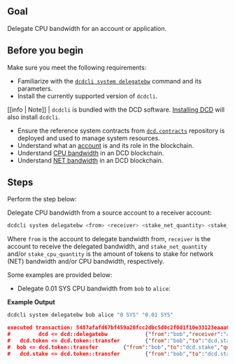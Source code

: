 ## Goal

Delegate CPU bandwidth for an account or application.

## Before you begin

Make sure you meet the following requirements:

* Familiarize with the [`dcdcli system delegatebw`](../03_command-reference/system/system-delegatebw.md) command and its parameters.
* Install the currently supported version of `dcdcli`.

[[info | Note]]
| `dcdcli` is bundled with the DCD software. [Installing DCD](../../00_install/index.md) will also install `dcdcli`.

* Ensure the reference system contracts from [`dcd.contracts`](https://github.com/DCD/dcd.contracts) repository is deployed and used to manage system resources.
* Understand what an [account](https://developers.eos.io/welcome/v2.1/glossary/index/#account) is and its role in the blockchain.
* Understand [CPU bandwidth](https://developers.eos.io/welcome/v2.1/glossary/index/#cpu) in an DCD blockchain.
* Understand [NET bandwidth](https://developers.eos.io/welcome/v2.1/glossary/index/#net) in an DCD blockchain.

## Steps

Perform the step below:

Delegate CPU bandwidth from a source account to a receiver account:

```sh
dcdcli system delegatebw <from> <receiver> <stake_net_quantity> <stake_cpu_quantity>
```

Where `from` is the account to delegate bandwidth from, `receiver` is the account to receive the delegated bandwidth, and `stake_net_quantity` and/or `stake_cpu_quantity` is the amount of tokens to stake for network (NET) bandwidth and/or CPU bandwidth, respectively.

Some examples are provided below:

* Delegate 0.01 SYS CPU bandwidth from `bob` to `alice`:

**Example Output**

```sh
dcdcli system delegatebw bob alice "0 SYS" "0.01 SYS"
```
```json
executed transaction: 5487afafd67bf459a20fcc2dbc5d0c2f0d1f10e33123eaaa07088046fd18e3ae  192 bytes  503 us
#         dcd <= dcd::delegatebw            {"from":"bob","receiver":"alice","stake_net_quantity":"0.0000 SYS","stake_cpu_quantity":"0.0100 SYS"...
#   dcd.token <= dcd.token::transfer        {"from":"bob","to":"dcd.stake","quantity":"0.0010 SYS","memo":"stake bandwidth"}
#  bob <= dcd.token::transfer        {"from":"bob","to":"dcd.stake","quantity":"0.0010 SYS","memo":"stake bandwidth"}
#   dcd.stake <= dcd.token::transfer        {"from":"bob","to":"dcd.stake","quantity":"0.0010 SYS","memo":"stake bandwidth"}
```
